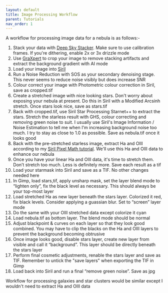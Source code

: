 ```yaml
---
layout: default
title: Image Processing Workflow
parent: Tutorials
nav_order: 1
---
```

A workflow for processing image data for a nebula is as follows:-

1. Stack your data with [Deep Sky Stacker](http://deepskystacker.free.fr/). Make sure to use calibration frames. If you're dithering, enable 2x or 3x drizzle mode
1. Use [GraXpert](https://github.com/Steffenhir/GraXpert) to crop your image to remove stacking artifacts and extract the background gradient with AI mode
1. Load your image into [Siril](https://siril.org/)
1. Run a Noise Reduction with SOS as your secondary denoising stage. This never seems to reduce noise visibly but does increase SNR
1. Colour correct your image with Photometric colour correction in Siril, save as cropped.tif
1. Create a stretched image with nice looking stars. Don't worry about exposing your nebula at present. Do this in Siril with a Modified Arcsinh stretch. Once stars look nice, save as stars.tif
1. Back with cropped.tif, use Siril Star Processing Starnet++ to extract the stars. Stretch the starless result with GHS, colour correcting and removing green noise to suit. I usually use Siril's Image Information / Noise Estimation to tell me when I'm increasing background noise too much. I try to stay as close to 1.0 as possible. Save as nebula.tif once it looks good
1. Back with the pre-stretched starless image, extract Ha and OIII according to my [Siril Pixel Math tutorial](/tutorials/pixelmath/). We'll use this Ha and OIII data to enhance our nebula
1. Once you have your linear Ha and OIII data, it's time to stretch them. Don’t stretch too much. Less is definitely more. Save each result as a tif
1. Load your starmask into Siril and save as a TIF. No other changes needed here
1. In Gimp, load stars,tif, apply unsharp mask, set the layer blend mode to “lighten only”, fix the black level as necessary. This should always be your top-most layer
1. Load stretched Ha as new layer beneath the stars layer. Colorized it red, fix black levels. Consider applying a guassian blur. Set to “screen” layer mode
1. Do the same with your OIII stretched data except colorize it cyan
1. Load nebula.tif as bottom layer. The blend mode should be normal
1. Adjust blackpoint & curves on each layer so that they look good combined. You may have to clip the blacks on the Ha and OIII layers to prevent the background becoming obtrusive
1. Once image looks good, disable stars layer, create new layer from visible and call it “background”. This layer should be directly beneath the stars layer
1. Perform final cosmetic adjustments, renable the stars layer and save as TIF. Remember to untick the "save layers" when exporting the TIF in Gimp
1. Load back into Siril and run a final “remove green noise”. Save as jpg

Workflow for processing galaxies and star clusters would be similar except I wouldn't need to extract Ha and OIII data
